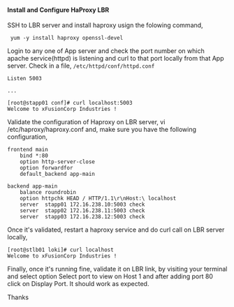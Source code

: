 ####  Install and Configure HaProxy LBR 

SSH to LBR server and install haproxy usign the folowing command,

     yum -y install haproxy openssl-devel

Login to any one of App server and check the port number on which apache service(httpd) is listening and curl to that port locally from that App server. Check in a file, `/etc/httpd/conf/httpd.conf`

    Listen 5003

    ...

    [root@stapp01 conf]# curl localhost:5003
    Welcome to xFusionCorp Industries !

Validate the configuration of Haproxy on LBR server, vi /etc/haproxy/haproxy.conf and, make sure you have the following configuration,

    frontend main
        bind *:80
        option http-server-close
        option forwardfor
        default_backend app-main

    backend app-main
        balance roundrobin
        option httpchk HEAD / HTTP/1.1\r\nHost:\ localhost
        server  stapp01 172.16.238.10:5003 check
        server  stapp02 172.16.238.11:5003 check
        server  stapp03 172.16.238.12:5003 check

Once it's validated, restart a haproxy service and do curl call on LBR server locally,

    [root@stlb01 loki]# curl localhost
    Welcome to xFusionCorp Industries !

Finally, once it's running fine, validate it on LBR link, by visiting your terminal and select option Select port to view on Host 1 and after adding port 80 click on Display Port. It should work as expected.

Thanks
